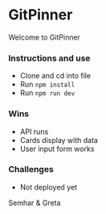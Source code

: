 # GitPinner 

Welcome to GitPinner

### Instructions and use

- Clone and cd into file
- Run `npm install`
- Run `npm run dev`

### Wins
- API runs
- Cards display with data
- User input form works

### Challenges 
- Not deployed yet

Semhar & Greta
